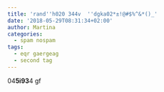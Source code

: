 ```yaml
---
title: 'rand''h020 344v  ''dgka02*±!@#$%^&*()_'
date: '2018-05-29T08:31:34+02:00'
author: Martina
categories:
  - spam nospam
tags:
  - eqr gaergeag
  - second tag
---
```

04**5i93**4 gf
